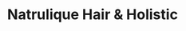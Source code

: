 ---
title: "Natrulique Hair & Holistic"
url: /birmingham/natrulique-hair-and-holistic/
shop: hairdresser
---